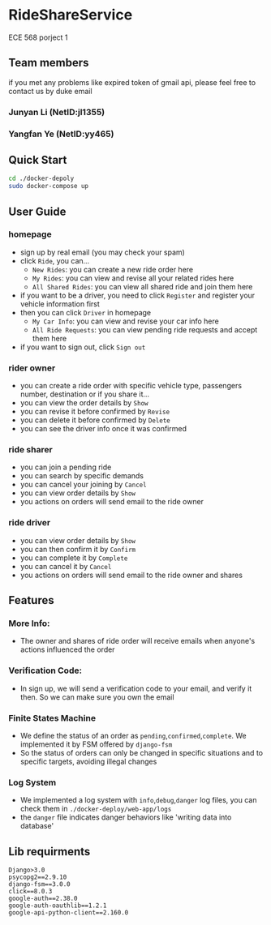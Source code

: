 # RideShareService
ECE 568 porject 1
## Team members

if you met any problems like expired token of gmail api, please feel free to contact us by duke email

### Junyan Li (NetID:jl1355)

### Yangfan Ye (NetID:yy465)

## Quick Start

```bash
cd ./docker-depoly
sudo docker-compose up
```

## User Guide

### homepage

- sign up by real email (you may check your spam)
- click `Ride`, you can...
    - `New Rides`: you can create a new ride order here
    - `My Rides`: you can view and revise all your related rides here
    - `All Shared Rides`: you can view all shared ride and join them here
- if you want to be a driver, you need to click `Register` and register your vehicle information first
- then you can click `Driver` in homepage
    - `My Car Info`: you can view and revise your car info here
    - `All Ride Requests`: you can view pending ride requests and accept them here
- if you want to sign out, click `Sign out`

### rider owner
- you can create a ride order with specific vehicle type, passengers number, destination or if you share it...
- you can view the order details by `Show`
- you can revise it before confirmed by `Revise`
- you can delete it before confirmed by `Delete`
- you can see the driver info once it was confirmed

### ride sharer
- you can join a pending ride 
- you can search by specific demands
- you can cancel your joining by `Cancel`
- you can view order details by `Show`
- you actions on orders will send email to the ride owner

### ride driver
- you can view order details by `Show`
- you can then confirm it by `Confirm`
- you can complete it by `Complete`
- you can cancel it by `Cancel`
- you actions on orders will send email to the ride owner and shares

## Features

### More Info:
- The owner and shares of ride order will receive emails when anyone's actions influenced the order

### Verification Code:
- In sign up, we will send a verification code to your email, and verify it then. So we can make sure you own the email

### Finite States Machine
- We define the status of an order as `pending`,`confirmed`,`complete`. We implemented it by FSM offered by `django-fsm`
- So the status of orders can only be changed in specific situations and to specific targets, avoiding illegal changes

### Log System
- We implemented a log system with `info`,`debug`,`danger` log files, you can check them in `./docker-deploy/web-app/logs`
- the `danger` file indicates danger behaviors like 'writing data into database'

## Lib requirments
```
Django>3.0
psycopg2==2.9.10
django-fsm==3.0.0
click==8.0.3
google-auth==2.38.0
google-auth-oauthlib==1.2.1
google-api-python-client==2.160.0
```
